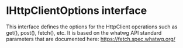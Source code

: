 # IHttpClientOptions interface







This interface defines the options for the HttpClient operations such as get(), post(), fetch(), etc. It is based on the whatwg API standard parameters that are documented here: https://fetch.spec.whatwg.org/









